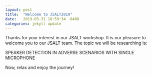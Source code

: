 ```yaml
---
layout: post
title:  "Welcome to JSALT2019"
date:   2019-03-31 18:59:34 -0400
categories: jekyll update
---
```


Thanks for your interest in our JSALT workshop. It is our pleasure to welcome you to our JSALT team. The topic we will be researching is:

SPEAKER DETECTION IN ADVERSE SCENARIOS WITH SINGLE MICROPHONE

Now, relax and enjoy the journey! 
